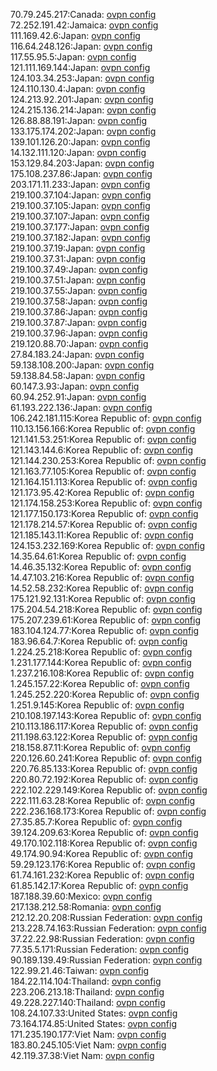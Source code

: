 70.79.245.217:Canada: [ovpn config](vpn/70_79_245_217.ovpn)  
72.252.191.42:Jamaica: [ovpn config](vpn/72_252_191_42.ovpn)  
111.169.42.6:Japan: [ovpn config](vpn/111_169_42_6.ovpn)  
116.64.248.126:Japan: [ovpn config](vpn/116_64_248_126.ovpn)  
117.55.95.5:Japan: [ovpn config](vpn/117_55_95_5.ovpn)  
121.111.169.144:Japan: [ovpn config](vpn/121_111_169_144.ovpn)  
124.103.34.253:Japan: [ovpn config](vpn/124_103_34_253.ovpn)  
124.110.130.4:Japan: [ovpn config](vpn/124_110_130_4.ovpn)  
124.213.92.201:Japan: [ovpn config](vpn/124_213_92_201.ovpn)  
124.215.136.214:Japan: [ovpn config](vpn/124_215_136_214.ovpn)  
126.88.88.191:Japan: [ovpn config](vpn/126_88_88_191.ovpn)  
133.175.174.202:Japan: [ovpn config](vpn/133_175_174_202.ovpn)  
139.101.126.20:Japan: [ovpn config](vpn/139_101_126_20.ovpn)  
14.132.111.120:Japan: [ovpn config](vpn/14_132_111_120.ovpn)  
153.129.84.203:Japan: [ovpn config](vpn/153_129_84_203.ovpn)  
175.108.237.86:Japan: [ovpn config](vpn/175_108_237_86.ovpn)  
203.171.11.233:Japan: [ovpn config](vpn/203_171_11_233.ovpn)  
219.100.37.104:Japan: [ovpn config](vpn/219_100_37_104.ovpn)  
219.100.37.105:Japan: [ovpn config](vpn/219_100_37_105.ovpn)  
219.100.37.107:Japan: [ovpn config](vpn/219_100_37_107.ovpn)  
219.100.37.177:Japan: [ovpn config](vpn/219_100_37_177.ovpn)  
219.100.37.182:Japan: [ovpn config](vpn/219_100_37_182.ovpn)  
219.100.37.19:Japan: [ovpn config](vpn/219_100_37_19.ovpn)  
219.100.37.31:Japan: [ovpn config](vpn/219_100_37_31.ovpn)  
219.100.37.49:Japan: [ovpn config](vpn/219_100_37_49.ovpn)  
219.100.37.51:Japan: [ovpn config](vpn/219_100_37_51.ovpn)  
219.100.37.55:Japan: [ovpn config](vpn/219_100_37_55.ovpn)  
219.100.37.58:Japan: [ovpn config](vpn/219_100_37_58.ovpn)  
219.100.37.86:Japan: [ovpn config](vpn/219_100_37_86.ovpn)  
219.100.37.87:Japan: [ovpn config](vpn/219_100_37_87.ovpn)  
219.100.37.96:Japan: [ovpn config](vpn/219_100_37_96.ovpn)  
219.120.88.70:Japan: [ovpn config](vpn/219_120_88_70.ovpn)  
27.84.183.24:Japan: [ovpn config](vpn/27_84_183_24.ovpn)  
59.138.108.200:Japan: [ovpn config](vpn/59_138_108_200.ovpn)  
59.138.84.58:Japan: [ovpn config](vpn/59_138_84_58.ovpn)  
60.147.3.93:Japan: [ovpn config](vpn/60_147_3_93.ovpn)  
60.94.252.91:Japan: [ovpn config](vpn/60_94_252_91.ovpn)  
61.193.222.136:Japan: [ovpn config](vpn/61_193_222_136.ovpn)  
106.242.181.115:Korea Republic of: [ovpn config](vpn/106_242_181_115.ovpn)  
110.13.156.166:Korea Republic of: [ovpn config](vpn/110_13_156_166.ovpn)  
121.141.53.251:Korea Republic of: [ovpn config](vpn/121_141_53_251.ovpn)  
121.143.144.6:Korea Republic of: [ovpn config](vpn/121_143_144_6.ovpn)  
121.144.230.253:Korea Republic of: [ovpn config](vpn/121_144_230_253.ovpn)  
121.163.77.105:Korea Republic of: [ovpn config](vpn/121_163_77_105.ovpn)  
121.164.151.113:Korea Republic of: [ovpn config](vpn/121_164_151_113.ovpn)  
121.173.95.42:Korea Republic of: [ovpn config](vpn/121_173_95_42.ovpn)  
121.174.158.253:Korea Republic of: [ovpn config](vpn/121_174_158_253.ovpn)  
121.177.150.173:Korea Republic of: [ovpn config](vpn/121_177_150_173.ovpn)  
121.178.214.57:Korea Republic of: [ovpn config](vpn/121_178_214_57.ovpn)  
121.185.143.11:Korea Republic of: [ovpn config](vpn/121_185_143_11.ovpn)  
124.153.232.169:Korea Republic of: [ovpn config](vpn/124_153_232_169.ovpn)  
14.35.64.61:Korea Republic of: [ovpn config](vpn/14_35_64_61.ovpn)  
14.46.35.132:Korea Republic of: [ovpn config](vpn/14_46_35_132.ovpn)  
14.47.103.216:Korea Republic of: [ovpn config](vpn/14_47_103_216.ovpn)  
14.52.58.232:Korea Republic of: [ovpn config](vpn/14_52_58_232.ovpn)  
175.121.92.131:Korea Republic of: [ovpn config](vpn/175_121_92_131.ovpn)  
175.204.54.218:Korea Republic of: [ovpn config](vpn/175_204_54_218.ovpn)  
175.207.239.61:Korea Republic of: [ovpn config](vpn/175_207_239_61.ovpn)  
183.104.124.77:Korea Republic of: [ovpn config](vpn/183_104_124_77.ovpn)  
183.96.64.7:Korea Republic of: [ovpn config](vpn/183_96_64_7.ovpn)  
1.224.25.218:Korea Republic of: [ovpn config](vpn/1_224_25_218.ovpn)  
1.231.177.144:Korea Republic of: [ovpn config](vpn/1_231_177_144.ovpn)  
1.237.216.108:Korea Republic of: [ovpn config](vpn/1_237_216_108.ovpn)  
1.245.157.22:Korea Republic of: [ovpn config](vpn/1_245_157_22.ovpn)  
1.245.252.220:Korea Republic of: [ovpn config](vpn/1_245_252_220.ovpn)  
1.251.9.145:Korea Republic of: [ovpn config](vpn/1_251_9_145.ovpn)  
210.108.197.143:Korea Republic of: [ovpn config](vpn/210_108_197_143.ovpn)  
210.113.186.117:Korea Republic of: [ovpn config](vpn/210_113_186_117.ovpn)  
211.198.63.122:Korea Republic of: [ovpn config](vpn/211_198_63_122.ovpn)  
218.158.87.11:Korea Republic of: [ovpn config](vpn/218_158_87_11.ovpn)  
220.126.60.241:Korea Republic of: [ovpn config](vpn/220_126_60_241.ovpn)  
220.76.85.133:Korea Republic of: [ovpn config](vpn/220_76_85_133.ovpn)  
220.80.72.192:Korea Republic of: [ovpn config](vpn/220_80_72_192.ovpn)  
222.102.229.149:Korea Republic of: [ovpn config](vpn/222_102_229_149.ovpn)  
222.111.63.28:Korea Republic of: [ovpn config](vpn/222_111_63_28.ovpn)  
222.236.168.173:Korea Republic of: [ovpn config](vpn/222_236_168_173.ovpn)  
27.35.85.7:Korea Republic of: [ovpn config](vpn/27_35_85_7.ovpn)  
39.124.209.63:Korea Republic of: [ovpn config](vpn/39_124_209_63.ovpn)  
49.170.102.118:Korea Republic of: [ovpn config](vpn/49_170_102_118.ovpn)  
49.174.90.94:Korea Republic of: [ovpn config](vpn/49_174_90_94.ovpn)  
59.29.123.176:Korea Republic of: [ovpn config](vpn/59_29_123_176.ovpn)  
61.74.161.232:Korea Republic of: [ovpn config](vpn/61_74_161_232.ovpn)  
61.85.142.17:Korea Republic of: [ovpn config](vpn/61_85_142_17.ovpn)  
187.188.39.60:Mexico: [ovpn config](vpn/187_188_39_60.ovpn)  
217.138.212.58:Romania: [ovpn config](vpn/217_138_212_58.ovpn)  
212.12.20.208:Russian Federation: [ovpn config](vpn/212_12_20_208.ovpn)  
213.228.74.163:Russian Federation: [ovpn config](vpn/213_228_74_163.ovpn)  
37.22.22.98:Russian Federation: [ovpn config](vpn/37_22_22_98.ovpn)  
77.35.5.171:Russian Federation: [ovpn config](vpn/77_35_5_171.ovpn)  
90.189.139.49:Russian Federation: [ovpn config](vpn/90_189_139_49.ovpn)  
122.99.21.46:Taiwan: [ovpn config](vpn/122_99_21_46.ovpn)  
184.22.114.104:Thailand: [ovpn config](vpn/184_22_114_104.ovpn)  
223.206.213.18:Thailand: [ovpn config](vpn/223_206_213_18.ovpn)  
49.228.227.140:Thailand: [ovpn config](vpn/49_228_227_140.ovpn)  
108.24.107.33:United States: [ovpn config](vpn/108_24_107_33.ovpn)  
73.164.174.85:United States: [ovpn config](vpn/73_164_174_85.ovpn)  
171.235.190.177:Viet Nam: [ovpn config](vpn/171_235_190_177.ovpn)  
183.80.245.105:Viet Nam: [ovpn config](vpn/183_80_245_105.ovpn)  
42.119.37.38:Viet Nam: [ovpn config](vpn/42_119_37_38.ovpn)  
